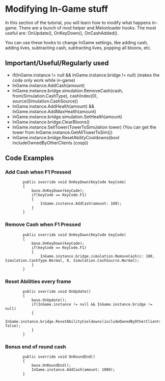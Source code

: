 # Modifying In-Game stuff

In this section of the tutorial, you will learn how to modify what happens in-game. There are a bunch of mod helper and Melonloader hooks. The most useful are: OnUpdate(), OnKeyDown(),
OnCashAdded().

You can use these hooks to change InGame settings, like adding cash, adding lives, subtracting cash, subtracting lives, popping all bloons, etc.

## Important/Useful/Regularly used 
- if(InGame.instance != null && InGame.instance.bridge != null) (makes the code only work while in-game)
- InGame.instance.AddCash(amount)
- InGame.instance.bridge.simulation.RemoveCash(cash, from(Simulation.CashType), cashIndex(0), source(Simulation.CashSource))
- InGame.instance.AddHealth(amount) && InGame.instance.AddMaxHealth(amount)
- InGame.instance.bridge.simulation.SetHealth(amount)
- InGame.instance.bridge.ClearBloons()
- InGame.instance.SellTower(TowerToSimulation tower) (You can get the tower from InGame.instance.GetAllTowerToSim())
- InGame.instance.bridge.ResetAbilityCooldowns(bool includeOwnedByOtherClients (coop))
## Code Examples

### Add Cash when F1 Pressed
```
        public override void OnKeyDown(KeyCode keyCode)
        {
            base.OnKeyDown(keyCode);
            if(keyCode == KeyCode.F1)
            {
                InGame.instance.AddCash(amount: 100);
            }
        }
```
### Remove Cash when F1 Pressed
```
        public override void OnKeyDown(KeyCode keyCode)
        {
            base.OnKeyDown(keyCode);
            if(keyCode == KeyCode.F1)
            {
                InGame.instance.bridge.simulation.RemoveCash(c: 100, Simulation.CashType.Normal, 0, Simulation.CashSource.Normal);
            }
        }
```
### Reset Abilities every frame
```
        public override void OnUpdate()
        {
            base.OnUpdate();
            if(InGame.instance != null && InGame.instance.bridge != null)
            {
                InGame.instance.bridge.ResetAbilityCooldowns(includeOwnedByOtherClients: false);
            }
        }
```
### Bonus end of round cash
```
        public override void OnRoundEnd()
        {
            base.OnRoundEnd();
            InGame.instance.AddCash(amount: 1000);
        }
```
